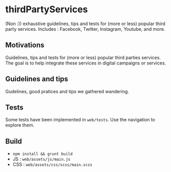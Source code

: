thirdPartyServices
==================

(Non :)) exhaustive guidelines, tips and tests for (more or less) popular third party services.
Includes : Facebook, Twitter, Instagram, Youtube, and more.

Motivations
-----------
Guidelines, tips and tests for (more or less) popular third parties services.
The goal is to help integrate these services in digital campaigns or services.

Guidelines and tips
-------------------
Gudelines, good pratices and tips we gathered wandering.

Tests
-----
Some tests have been implemented in `web/tests`. 
Use the navigation to explore them.

Build
-----
- `npm install && grunt build`
- JS : `web/assets/js/main.js`
- CSS : `web/assets/css/scss/main.scss`